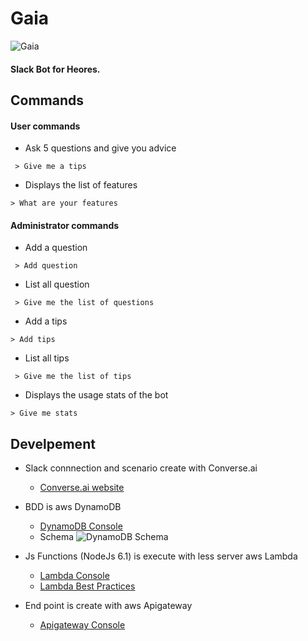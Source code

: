 # Gaia

![Gaia](https://s3.eu-west-3.amazonaws.com/botgaia/gaia_200px.png "Gaia")

#### Slack Bot for Heores.

## Commands

#### User commands

 - Ask 5 questions and give you advice
```
 > Give me a tips
```
 - Displays the list of features
```
> What are your features
```

#### Administrator commands

- Add a question
```
 > Add question
```
 - List all question
```
 > Give me the list of questions
```
- Add a tips
```
> Add tips
```
 - List all tips
```
 > Give me the list of tips
```
- Displays the usage stats of the bot
```
> Give me stats
```


## Develpement

- Slack connnection and scenario create with Converse.ai
	- [Converse.ai website](https://www.converse.ai)

- BDD is aws DynamoDB 
	- [DynamoDB Console](https://)
	- Schema
![DynamoDB Schema](https://s3.eu-west-3.amazonaws.com/botgaia/github/schema_db.png "DynamoDB Schema")

- Js Functions (NodeJs 6.1) is execute with less server aws Lambda
	- [Lambda Console](https://)
	- [Lambda Best Practices](http://docs.aws.amazon.com/en_en/lambda/latest/dg/best-practices.html)

- End point is create with aws Apigateway
	- [Apigateway Console](https://)
